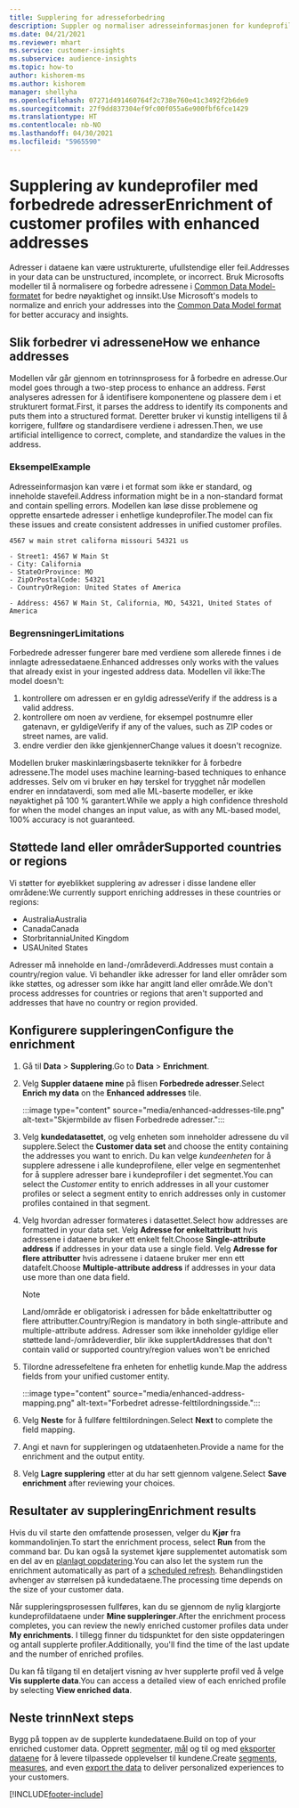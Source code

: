 ```yaml
---
title: Supplering for adresseforbedring
description: Suppler og normaliser adresseinformasjonen for kundeprofiler med Microsofts modeller.
ms.date: 04/21/2021
ms.reviewer: mhart
ms.service: customer-insights
ms.subservice: audience-insights
ms.topic: how-to
author: kishorem-ms
ms.author: kishorem
manager: shellyha
ms.openlocfilehash: 07271d491460764f2c738e760e41c3492f2b6de9
ms.sourcegitcommit: 27f9dd837304ef9fc00f055a6e900fbf6fce1429
ms.translationtype: HT
ms.contentlocale: nb-NO
ms.lasthandoff: 04/30/2021
ms.locfileid: "5965590"
---
```

# <a name="enrichment-of-customer-profiles-with-enhanced-addresses"></a><span data-ttu-id="d2c83-103">Supplering av kundeprofiler med forbedrede adresser</span><span class="sxs-lookup"><span data-stu-id="d2c83-103">Enrichment of customer profiles with enhanced addresses</span></span>

<span data-ttu-id="d2c83-104">Adresser i dataene kan være ustrukturerte, ufullstendige eller feil.</span><span class="sxs-lookup"><span data-stu-id="d2c83-104">Addresses in your data can be unstructured, incomplete, or incorrect.</span></span> <span data-ttu-id="d2c83-105">Bruk Microsofts modeller til å normalisere og forbedre adressene i [Common Data Model-formatet](/common-data-model/schema/core/applicationcommon/address) for bedre nøyaktighet og innsikt.</span><span class="sxs-lookup"><span data-stu-id="d2c83-105">Use Microsoft's models to normalize and enrich your addresses into the [Common Data Model format](/common-data-model/schema/core/applicationcommon/address) for better accuracy and insights.</span></span>

## <a name="how-we-enhance-addresses"></a><span data-ttu-id="d2c83-106">Slik forbedrer vi adressene</span><span class="sxs-lookup"><span data-stu-id="d2c83-106">How we enhance addresses</span></span>

<span data-ttu-id="d2c83-107">Modellen vår går gjennom en totrinnsprosess for å forbedre en adresse.</span><span class="sxs-lookup"><span data-stu-id="d2c83-107">Our model goes through a two-step process to enhance an address.</span></span> <span data-ttu-id="d2c83-108">Først analyseres adressen for å identifisere komponentene og plassere dem i et strukturert format.</span><span class="sxs-lookup"><span data-stu-id="d2c83-108">First, it parses the address to identify its components and puts them into a structured format.</span></span> <span data-ttu-id="d2c83-109">Deretter bruker vi kunstig intelligens til å korrigere, fullføre og standardisere verdiene i adressen.</span><span class="sxs-lookup"><span data-stu-id="d2c83-109">Then, we use artificial intelligence to correct, complete, and standardize the values in the address.</span></span>

### <a name="example"></a><span data-ttu-id="d2c83-110">Eksempel</span><span class="sxs-lookup"><span data-stu-id="d2c83-110">Example</span></span>

<span data-ttu-id="d2c83-111">Adresseinformasjon kan være i et format som ikke er standard, og inneholde stavefeil.</span><span class="sxs-lookup"><span data-stu-id="d2c83-111">Address information might be in a non-standard format and contain spelling errors.</span></span> <span data-ttu-id="d2c83-112">Modellen kan løse disse problemene og opprette ensartede adresser i enhetlige kundeprofiler.</span><span class="sxs-lookup"><span data-stu-id="d2c83-112">The model can fix these issues and create consistent addresses in unified customer profiles.</span></span>

```Input
4567 w main stret californa missouri 54321 us
```

```Output
- Street1: 4567 W Main St
- City: California
- StateOrProvince: MO
- ZipOrPostalCode: 54321
- CountryOrRegion: United States of America

- Address: 4567 W Main St, California, MO, 54321, United States of America
```

### <a name="limitations"></a><span data-ttu-id="d2c83-113">Begrensninger</span><span class="sxs-lookup"><span data-stu-id="d2c83-113">Limitations</span></span>

<span data-ttu-id="d2c83-114">Forbedrede adresser fungerer bare med verdiene som allerede finnes i de innlagte adressedataene.</span><span class="sxs-lookup"><span data-stu-id="d2c83-114">Enhanced addresses only works with the values that already exist in your ingested address data.</span></span> <span data-ttu-id="d2c83-115">Modellen vil ikke:</span><span class="sxs-lookup"><span data-stu-id="d2c83-115">The model doesn't:</span></span> 

1. <span data-ttu-id="d2c83-116">kontrollere om adressen er en gyldig adresse</span><span class="sxs-lookup"><span data-stu-id="d2c83-116">Verify if the address is a valid address.</span></span>
2. <span data-ttu-id="d2c83-117">kontrollere om noen av verdiene, for eksempel postnumre eller gatenavn, er gyldige</span><span class="sxs-lookup"><span data-stu-id="d2c83-117">Verify if any of the values, such as ZIP codes or street names, are valid.</span></span>
3. <span data-ttu-id="d2c83-118">endre verdier den ikke gjenkjenner</span><span class="sxs-lookup"><span data-stu-id="d2c83-118">Change values it doesn't recognize.</span></span>

<span data-ttu-id="d2c83-119">Modellen bruker maskinlæringsbaserte teknikker for å forbedre adressene.</span><span class="sxs-lookup"><span data-stu-id="d2c83-119">The model uses machine learning-based techniques to enhance addresses.</span></span> <span data-ttu-id="d2c83-120">Selv om vi bruker en høy terskel for trygghet når modellen endrer en inndataverdi, som med alle ML-baserte modeller, er ikke nøyaktighet på 100 % garantert.</span><span class="sxs-lookup"><span data-stu-id="d2c83-120">While we apply a high confidence threshold for when the model changes an input value, as with any ML-based model, 100% accuracy is not guaranteed.</span></span>

## <a name="supported-countries-or-regions"></a><span data-ttu-id="d2c83-121">Støttede land eller områder</span><span class="sxs-lookup"><span data-stu-id="d2c83-121">Supported countries or regions</span></span>

<span data-ttu-id="d2c83-122">Vi støtter for øyeblikket supplering av adresser i disse landene eller områdene:</span><span class="sxs-lookup"><span data-stu-id="d2c83-122">We currently support enriching addresses in these countries or regions:</span></span> 

- <span data-ttu-id="d2c83-123">Australia</span><span class="sxs-lookup"><span data-stu-id="d2c83-123">Australia</span></span>
- <span data-ttu-id="d2c83-124">Canada</span><span class="sxs-lookup"><span data-stu-id="d2c83-124">Canada</span></span>
- <span data-ttu-id="d2c83-125">Storbritannia</span><span class="sxs-lookup"><span data-stu-id="d2c83-125">United Kingdom</span></span>
- <span data-ttu-id="d2c83-126">USA</span><span class="sxs-lookup"><span data-stu-id="d2c83-126">United States</span></span>

<span data-ttu-id="d2c83-127">Adresser må inneholde en land-/områdeverdi.</span><span class="sxs-lookup"><span data-stu-id="d2c83-127">Addresses must contain a country/region value.</span></span> <span data-ttu-id="d2c83-128">Vi behandler ikke adresser for land eller områder som ikke støttes, og adresser som ikke har angitt land eller område.</span><span class="sxs-lookup"><span data-stu-id="d2c83-128">We don't process addresses for countries or regions that aren't supported and addresses that have no country or region provided.</span></span>

## <a name="configure-the-enrichment"></a><span data-ttu-id="d2c83-129">Konfigurere suppleringen</span><span class="sxs-lookup"><span data-stu-id="d2c83-129">Configure the enrichment</span></span>

1. <span data-ttu-id="d2c83-130">Gå til **Data** > **Supplering**.</span><span class="sxs-lookup"><span data-stu-id="d2c83-130">Go to **Data** > **Enrichment**.</span></span>

1. <span data-ttu-id="d2c83-131">Velg **Suppler dataene mine** på flisen **Forbedrede adresser**.</span><span class="sxs-lookup"><span data-stu-id="d2c83-131">Select **Enrich my data** on the **Enhanced addresses** tile.</span></span>

   :::image type="content" source="media/enhanced-addresses-tile.png" alt-text="Skjermbilde av flisen Forbedrede adresser.":::

1. <span data-ttu-id="d2c83-133">Velg **kundedatasettet**, og velg enheten som inneholder adressene du vil supplere.</span><span class="sxs-lookup"><span data-stu-id="d2c83-133">Select the **Customer data set** and choose the entity containing the addresses you want to enrich.</span></span> <span data-ttu-id="d2c83-134">Du kan velge *kundeenheten* for å supplere adressene i alle kundeprofilene, eller velge en segmentenhet for å supplere adresser bare i kundeprofiler i det segmentet.</span><span class="sxs-lookup"><span data-stu-id="d2c83-134">You can select the *Customer* entity to enrich addresses in all your customer profiles or select a segment entity to enrich addresses only in customer profiles contained in that segment.</span></span>

1. <span data-ttu-id="d2c83-135">Velg hvordan adresser formateres i datasettet.</span><span class="sxs-lookup"><span data-stu-id="d2c83-135">Select how addresses are formatted in your data set.</span></span> <span data-ttu-id="d2c83-136">Velg **Adresse for enkeltattributt** hvis adressene i dataene bruker ett enkelt felt.</span><span class="sxs-lookup"><span data-stu-id="d2c83-136">Choose **Single-attribute address** if addresses in your data use a single field.</span></span> <span data-ttu-id="d2c83-137">Velg **Adresse for flere attributter** hvis adressene i dataene bruker mer enn ett datafelt.</span><span class="sxs-lookup"><span data-stu-id="d2c83-137">Choose **Multiple-attribute address** if addresses in your data use more than one data field.</span></span>

   > [!NOTE]
   > <span data-ttu-id="d2c83-138">Land/område er obligatorisk i adressen for både enkeltattributter og flere attributter.</span><span class="sxs-lookup"><span data-stu-id="d2c83-138">Country/Region is mandatory in both single-attribute and multiple-attribute address.</span></span> <span data-ttu-id="d2c83-139">Adresser som ikke inneholder gyldige eller støttede land-/områdeverdier, blir ikke supplert</span><span class="sxs-lookup"><span data-stu-id="d2c83-139">Addresses that don't contain valid or supported country/region values won't be enriched</span></span>

1.  <span data-ttu-id="d2c83-140">Tilordne adressefeltene fra enheten for enhetlig kunde.</span><span class="sxs-lookup"><span data-stu-id="d2c83-140">Map the address fields from your unified customer entity.</span></span>

    :::image type="content" source="media/enhanced-address-mapping.png" alt-text="Forbedret adresse-felttilordningsside.":::

1. <span data-ttu-id="d2c83-142">Velg **Neste** for å fullføre felttilordningen.</span><span class="sxs-lookup"><span data-stu-id="d2c83-142">Select **Next** to complete the field mapping.</span></span>

1. <span data-ttu-id="d2c83-143">Angi et navn for suppleringen og utdataenheten.</span><span class="sxs-lookup"><span data-stu-id="d2c83-143">Provide a name for the enrichment and the output entity.</span></span>

1. <span data-ttu-id="d2c83-144">Velg **Lagre supplering** etter at du har sett gjennom valgene.</span><span class="sxs-lookup"><span data-stu-id="d2c83-144">Select **Save enrichment** after reviewing your choices.</span></span>

## <a name="enrichment-results"></a><span data-ttu-id="d2c83-145">Resultater av supplering</span><span class="sxs-lookup"><span data-stu-id="d2c83-145">Enrichment results</span></span>

<span data-ttu-id="d2c83-146">Hvis du vil starte den omfattende prosessen, velger du **Kjør** fra kommandolinjen.</span><span class="sxs-lookup"><span data-stu-id="d2c83-146">To start the enrichment process, select **Run** from the command bar.</span></span> <span data-ttu-id="d2c83-147">Du kan også la systemet kjøre supplementet automatisk som en del av en [planlagt oppdatering](system.md#schedule-tab).</span><span class="sxs-lookup"><span data-stu-id="d2c83-147">You can also let the system run the enrichment automatically as part of a [scheduled refresh](system.md#schedule-tab).</span></span> <span data-ttu-id="d2c83-148">Behandlingstiden avhenger av størrelsen på kundedataene.</span><span class="sxs-lookup"><span data-stu-id="d2c83-148">The processing time depends on the size of your customer data.</span></span>

<span data-ttu-id="d2c83-149">Når suppleringsprosessen fullføres, kan du se gjennom de nylig klargjorte kundeprofildataene under **Mine suppleringer**.</span><span class="sxs-lookup"><span data-stu-id="d2c83-149">After the enrichment process completes, you can review the newly enriched customer profiles data under **My enrichments**.</span></span> <span data-ttu-id="d2c83-150">I tillegg finner du tidspunktet for den siste oppdateringen og antall supplerte profiler.</span><span class="sxs-lookup"><span data-stu-id="d2c83-150">Additionally, you'll find the time of the last update and the number of enriched profiles.</span></span>

<span data-ttu-id="d2c83-151">Du kan få tilgang til en detaljert visning av hver supplerte profil ved å velge **Vis supplerte data**.</span><span class="sxs-lookup"><span data-stu-id="d2c83-151">You can access a detailed view of each enriched profile by selecting **View enriched data**.</span></span>

## <a name="next-steps"></a><span data-ttu-id="d2c83-152">Neste trinn</span><span class="sxs-lookup"><span data-stu-id="d2c83-152">Next steps</span></span>

<span data-ttu-id="d2c83-153">Bygg på toppen av de supplerte kundedataene.</span><span class="sxs-lookup"><span data-stu-id="d2c83-153">Build on top of your enriched customer data.</span></span> <span data-ttu-id="d2c83-154">Opprett [segmenter](segments.md), [mål](measures.md) og til og med [eksporter dataene](export-destinations.md) for å levere tilpassede opplevelser til kundene.</span><span class="sxs-lookup"><span data-stu-id="d2c83-154">Create [segments](segments.md), [measures](measures.md), and even [export the data](export-destinations.md) to deliver personalized experiences to your customers.</span></span>

[!INCLUDE[footer-include](../includes/footer-banner.md)]
